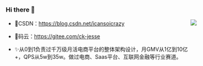 ### Hi there 👋

<!--
**ck-jesse/ck-jesse** is a ✨ _special_ ✨ repository because its `README.md` (this file) appears on your GitHub profile.

Here are some ideas to get you started:

- 🔭 I’m currently working on ...
- 🌱 I’m currently learning ...
- 👯 I’m looking to collaborate on ...
- 🤔 I’m looking for help with ...
- 💬 Ask me about ...
- 📫 How to reach me: ...
- 😄 Pronouns: ...
- ⚡ Fun fact: ...
-->

<img align="right" src="https://github-readme-stats.vercel.app/api?username=ck-jesse&show_icons=true&icon_color=CE1D2D&text_color=718096&bg_color=ffffff&hide_title=true" />


- 🌱CSDN：https://blog.csdn.net/icansoicrazy
  
- 🔭码云：https://gitee.com/ck-jesse
 
- ✨从0到1负责过千万级月活电商平台的整体架构设计，月GMV从1亿到10亿+，QPS从5w到35w。做过电商、Saas平台、互联网金融等行业赛道。
  

